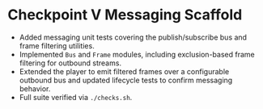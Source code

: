 # Checkpoint V Messaging Scaffold

- Added messaging unit tests covering the publish/subscribe bus and frame filtering utilities.
- Implemented `Bus` and `Frame` modules, including exclusion-based frame filtering for outbound streams.
- Extended the player to emit filtered frames over a configurable outbound bus and updated lifecycle tests to confirm messaging behavior.
- Full suite verified via `./checks.sh`.
